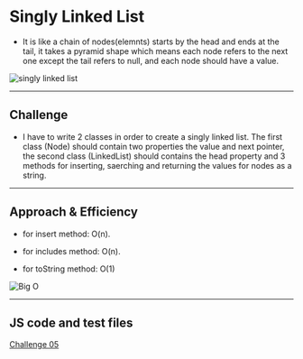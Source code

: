 # Singly Linked List
<!-- Short summary or background information -->

- It is like a chain of nodes(elemnts) starts by the head and ends at the tail, it takes a pyramid shape which means each node refers to the next one except the tail refers to null, and each node should have a value.

![singly linked list](https://miro.medium.com/max/953/1*elJncKhH_P9oQglfI1aVQA.png)

---

## Challenge
<!-- Description of the challenge -->

- I have to write 2 classes in order to create a singly linked list. The first class (Node) should contain two properties the value and next pointer, the second class (LinkedList) should contains the head property and 3 methods for inserting, saerching and returning the values for nodes as a string.

----

## Approach & Efficiency
<!-- What approach did you take? Why? What is the Big O space/time for this approach? -->

- for insert method: O(n).

- for includes method: O(n).

- for toString method: O(1)

![Big O](https://miro.medium.com/max/875/1*Uj_6KS0u4uhUVdEiwjIMAA.png)

---

## JS code and test files

[Challenge 05](../code-challenges/)